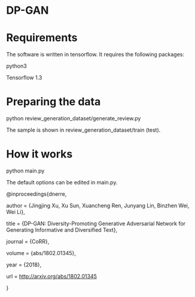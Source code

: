 # DP-GAN

# Requirements
The software is written in tensorflow. It requires the following packages:

python3

Tensorflow 1.3

# Preparing the data

python review_generation_dataset/generate_review.py

The sample is shown in review_generation_dataset/train (test).

# How it works

python main.py

The default options can be edited in main.py.
 
 
 @inproceedings{dnerre,

author = {Jingjing Xu, Xu Sun, Xuancheng Ren, Junyang Lin, Binzhen Wei, Wei Li},

title = {DP-GAN: Diversity-Promoting Generative Adversarial Network for
  Generating Informative and Diversified Text},

journal = {CoRR},

volume = {abs/1802.01345},

year = {2018},

url = 
http://arxiv.org/abs/1802.01345

}


